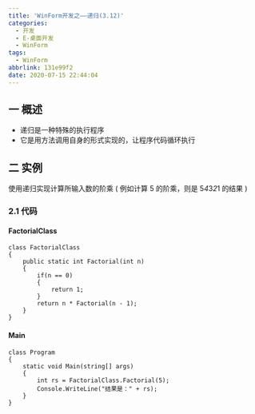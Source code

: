 ```yaml
---
title: 'WinForm开发之——递归(3.12)'
categories:
  - 开发
  - E-桌面开发
  - WinForm
tags:
  - WinForm
abbrlink: 131e99f2
date: 2020-07-15 22:44:04
---
```

## 一 概述

* 递归是一种特殊的执行程序
* 它是用方法调用自身的形式实现的，让程序代码循环执行

<!--more-->

## 二 实例

 使用递归实现计算所输入数的阶乘 ( 例如计算 5 的阶乘，则是 5*4*3*2*1 的结果 )

### 2.1 代码

####  FactorialClass 

```
class FactorialClass
{
    public static int Factorial(int n)
    {
        if(n == 0)
        {
            return 1;
        }
        return n * Factorial(n - 1);
    }
}
```

####  Main  

```
class Program
{
    static void Main(string[] args)
    {
        int rs = FactorialClass.Factorial(5);
        Console.WriteLine("结果是：" + rs);
    }
}
```